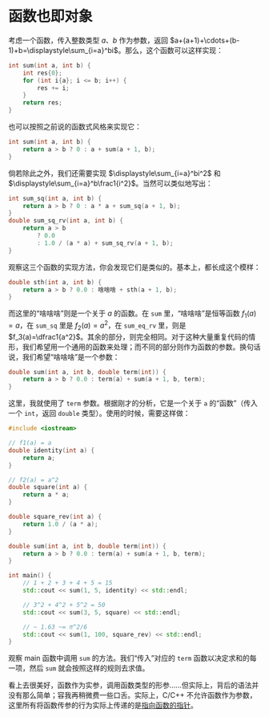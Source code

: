 # 函数也即对象

考虑一个函数，传入整数类型 $a$、$b$ 作为参数，返回 $a+(a+1)+\cdots+(b-1)+b=\displaystyle\sum_{i=a}^bi$。那么，这个函数可以这样实现：

```cpp
int sum(int a, int b) {
    int res{0};
    for (int i{a}; i <= b; i++) {
        res += i;
    }
    return res;
}
```

也可以按照之前说的函数式风格来实现它：

```cpp
int sum(int a, int b) {
    return a > b ? 0 : a + sum(a + 1, b);
}
```

倘若除此之外，我们还需要实现 $\displaystyle\sum_{i=a}^bi^2$ 和 $\displaystyle\sum_{i=a}^b\frac1{i^2}$。当然可以类似地写出：

```cpp
int sum_sq(int a, int b) {
    return a > b ? 0 : a * a + sum_sq(a + 1, b);
}
double sum_sq_rv(int a, int b) {
    return a > b 
        ? 0.0 
        : 1.0 / (a * a) + sum_sq_rv(a + 1, b);
}
```

观察这三个函数的实现方法，你会发现它们是类似的。基本上，都长成这个模样：
```cpp
double sth(int a, int b) {
    return a > b ? 0.0 : 啥啥啥 + sth(a + 1, b);
}
```

而这里的“啥啥啥”则是一个关于 $a$ 的函数。在 `sum` 里，“啥啥啥”是恒等函数 $f_1(a)=a$，在 `sum_sq` 里是 $f_2(a)=a^2$，在 `sum_eq_rv` 里，则是 $f_3(a)=\dfrac1{a^2}$。其余的部分，则完全相同。对于这种大量重复代码的情形，我们希望用一个通用的函数来处理；而不同的部分则作为函数的参数。换句话说，我们希望“啥啥啥”是一个参数：

```cpp
double sum(int a, int b, double term(int)) {
    return a > b ? 0.0 : term(a) + sum(a + 1, b, term);
}
```

这里，我就使用了 `term` 参数。根据刚才的分析，它是一个关于 `a` 的“函数”（传入一个 `int`，返回 `double` 类型）。使用的时候，需要这样做：

```CPP
#include <iostream>

// f1(a) = a
double identity(int a) {
    return a;
}

// f2(a) = a^2
double square(int a) {
    return a * a;
}

double square_rev(int a) {
    return 1.0 / (a * a);
}

double sum(int a, int b, double term(int)) {
    return a > b ? 0.0 : term(a) + sum(a + 1, b, term);
}

int main() {
    // 1 + 2 + 3 + 4 + 5 = 15
    std::cout << sum(1, 5, identity) << std::endl;

    // 3^2 + 4^2 + 5^2 = 50
    std::cout << sum(3, 5, square) << std::endl;

    // ~ 1.63 ~= π^2/6
    std::cout << sum(1, 100, square_rev) << std::endl;
}
```

观察 main 函数中调用 `sum` 的方法。我们“传入”对应的 `term` 函数以决定求和的每一项，然后 `sum` 就会按照这样的规则去求值。

看上去很美好，函数作为实参，调用函数类型的形参……但实际上，背后的语法并没有那么简单；容我再稍微费一些口舌。实际上，C/C++ 不允许函数作为参数，这里所有将函数传参的行为实际上传递的是[指向函数的指针](ch04/pointer/pointer_def_2#idx_函数指针)。